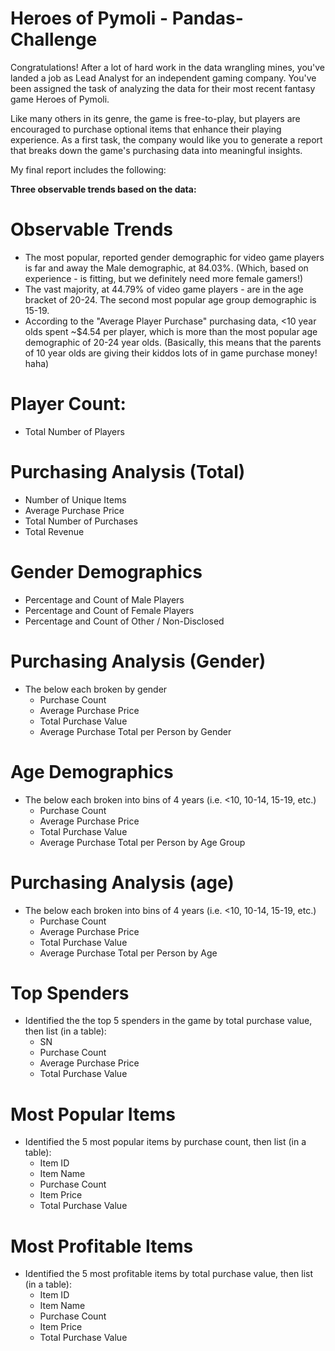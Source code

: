 # Heroes of Pymoli - Pandas-Challenge

Congratulations! After a lot of hard work in the data wrangling mines, you've landed a job as Lead Analyst for an independent gaming company. You've been assigned the task of analyzing the data for their most recent fantasy game Heroes of Pymoli.

Like many others in its genre, the game is free-to-play, but players are encouraged to purchase optional items that enhance their playing experience. As a first task, the company would like you to generate a report that breaks down the game's purchasing data into meaningful insights.

My final report includes the following:


<B>Three observable trends based on the data:</B>
# Observable Trends
 - The most popular, reported gender demographic for video game players is far and away the Male demographic, at 84.03%. (Which, based on experience - is fitting,    but we definitely need more female gamers!)
 - The vast majority, at 44.79% of video game players - are in the age bracket of 20-24. The second most popular age group demographic is 15-19. 
 - According to the "Average Player Purchase" purchasing data, <10 year olds spent ~$4.54 per player, which is more than the most popular age demographic of 20-24    year olds. (Basically, this means that the parents of 10 year olds are giving their kiddos lots of in game purchase money! haha)

# Player Count:
* Total Number of Players

# Purchasing Analysis (Total)
* Number of Unique Items
* Average Purchase Price
* Total Number of Purchases
* Total Revenue

# Gender Demographics
* Percentage and Count of Male Players
* Percentage and Count of Female Players
* Percentage and Count of Other / Non-Disclosed

# Purchasing Analysis (Gender)
* The below each broken by gender
  * Purchase Count
  * Average Purchase Price
  * Total Purchase Value
  * Average Purchase Total per Person by Gender

# Age Demographics
* The below each broken into bins of 4 years (i.e. &lt;10, 10-14, 15-19, etc.)
  * Purchase Count
  * Average Purchase Price
  * Total Purchase Value
  * Average Purchase Total per Person by Age Group

# Purchasing Analysis (age)
* The below each broken into bins of 4 years (i.e. &lt;10, 10-14, 15-19, etc.)
  * Purchase Count
  * Average Purchase Price
  * Total Purchase Value
  * Average Purchase Total per Person by Age

# Top Spenders
* Identified the the top 5 spenders in the game by total purchase value, then list (in a table):
  * SN
  * Purchase Count
  * Average Purchase Price
  * Total Purchase Value

# Most Popular Items
* Identified the 5 most popular items by purchase count, then list (in a table):
  * Item ID
  * Item Name
  * Purchase Count
  * Item Price
  * Total Purchase Value

# Most Profitable Items
* Identified the 5 most profitable items by total purchase value, then list (in a table):
  * Item ID
  * Item Name
  * Purchase Count
  * Item Price
  * Total Purchase Value
